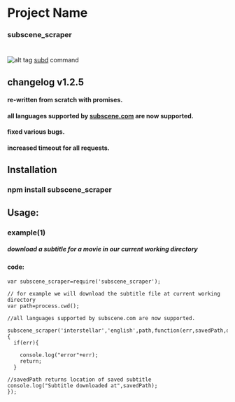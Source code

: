 # Project Name

### subscene_scraper
#
#
![alt tag](http://i.imgur.com/8KzPIxv.jpg)
[subd](https://www.npmjs.com/package/subscene_scraper-cli) command

## changelog v1.2.5
#### re-written from scratch with promises.
#### all languages supported by [subscene.com](https://subscene.com/) are now supported.
#### fixed various bugs.
#### increased timeout for all requests.
## Installation

### npm install subscene_scraper

## Usage:


### example(1)
##### download a subtitle for a movie in our current working directory
#### code:

    var subscene_scraper=require('subscene_scraper');

    // for example we will download the subtitle file at current working directory
    var path=process.cwd();

    //all languages supported by subscene.com are now supported.

    subscene_scraper('interstellar','english',path,function(err,savedPath,data){
      if(err){

        console.log("error"+err);
        return;
	  }

    //savedPath returns location of saved subtitle
    console.log("Subtitle downloaded at",savedPath);
    });
